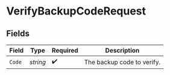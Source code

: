 # VerifyBackupCodeRequest


## Fields

| Field                      | Type                       | Required                   | Description                |
| -------------------------- | -------------------------- | -------------------------- | -------------------------- |
| `Code`                     | *string*                   | :heavy_check_mark:         | The backup code to verify. |